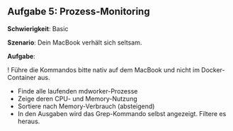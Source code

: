 ## Aufgabe 5: Prozess-Monitoring

**Schwierigkeit**: Basic  

**Szenario**: Dein MacBook verhält sich seltsam.

**Aufgabe**:

! Führe die Kommandos bitte nativ auf dem MacBook und nicht im Docker-Container aus.

- Finde alle laufenden mdworker-Prozesse
- Zeige deren CPU- und Memory-Nutzung
- Sortiere nach Memory-Verbrauch (absteigend)
- In den Ausgaben wird das Grep-Kommando selbst angezeigt. Filtere es heraus.
